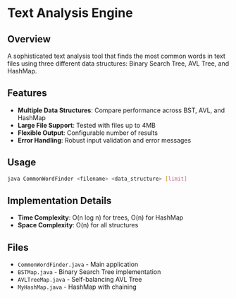# Text Analysis Engine

## Overview
A sophisticated text analysis tool that finds the most common words in text files using three different data structures: Binary Search Tree, AVL Tree, and HashMap.

## Features
- **Multiple Data Structures**: Compare performance across BST, AVL, and HashMap
- **Large File Support**: Tested with files up to 4MB
- **Flexible Output**: Configurable number of results
- **Error Handling**: Robust input validation and error messages

## Usage
```bash
java CommonWordFinder <filename> <data_structure> [limit]
```

## Implementation Details
- **Time Complexity**: O(n log n) for trees, O(n) for HashMap
- **Space Complexity**: O(n) for all structures

## Files
- `CommonWordFinder.java` - Main application
- `BSTMap.java` - Binary Search Tree implementation
- `AVLTreeMap.java` - Self-balancing AVL Tree
- `MyHashMap.java` - HashMap with chaining
